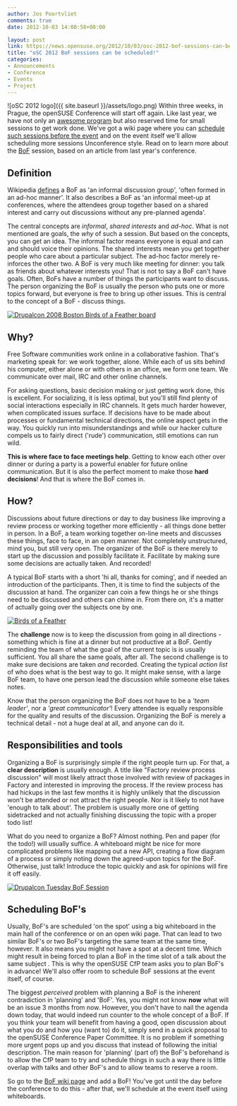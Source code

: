 ```yaml
---
author: Jos Poortvliet
comments: true
date: 2012-10-03 14:00:58+00:00

layout: post
link: https://news.opensuse.org/2012/10/03/osc-2012-bof-sessions-can-be-scheduled/
title: "oSC 2012 BoF sessions can be scheduled!"
categories:
- Announcements
- Conference
- Events
- Project
---
```

![oSC 2012 logo]({{ site.baseurl }}/assets/logo.png)
Within three weeks, in Prague, the openSUSE Conference will start off again. Like last year, we have not only an [awesome program](http://bootstrapping-awesome.org/schedule/) but also reserved time for small sessions to get work done. We've got a wiki page where you can [schedule such sessions before the event](http://en.opensuse.org/openSUSE:Conference_BoF_sessions) and on the event itself we'll allow scheduling more sessions Unconference style. Read on to learn more about the [BoF](http://en.wikipedia.org/wiki/Birds_of_a_Feather_(computing)) session, based on an article from last year's conference.<!-- more -->


## Definition


Wikipedia [defines](http://en.wikipedia.org/wiki/Birds_of_a_Feather_(computing)) a BoF as 'an informal discussion group', 'often formed in an ad-hoc manner'. It also describes a BoF as 'an informal meet-up at conferences, where the attendees group together based on a shared interest and carry out discussions without any pre-planned agenda'.

The central concepts are _informal_, _shared interests_ and _ad-hoc_. What is not mentioned are goals, the _why_ of such a session. But based on the concepts, you can get an idea. The informal factor means everyone is equal and can and should voice their opinions. The shared interests mean you get together people who care about a particular subject. The ad-hoc factor merely re-inforces the other two. A BoF is very much like meeting for dinner: you talk as friends about whatever interests you! That is not to say a BoF can't have goals. Often, BoFs have a number of things the participants want to discuss. The person organizing the BoF is usually the person who puts one or more topics forward, but everyone is free to bring up other issues. This is central to the concept of a BoF - discuss things.


[![Drupalcon 2008 Boston Birds of a Feather board](http://farm3.static.flickr.com/2363/2311306708_5a29c44a0b_m.jpg)](http://www.flickr.com/photos/fourkitchens/2311306708/)




## Why?


Free Software communities work online in a collaborative fashion. That's marketing speak for: we work together, alone. While each of us sits behind his computer, either alone or with others in an office, we form one team. We communicate over mail, IRC and other online channels.

For asking questions, basic decision making or just getting work done, this is excellent. For socializing, it is less optimal, but you'll still find plenty of social interactions especially in IRC channels. It gets much harder however, when complicated issues surface. If decisions have to be made about processes or fundamental technical directions, the online aspect gets in the way. You quickly run into misunderstandings and while our hacker culture compels us to fairly direct ('rude') communication, still emotions can run wild.

**This is where face to face meetings help**. Getting to know each other over dinner or during a party is a powerful enabler for future online communication. But it is also the perfect moment to make those **hard decisions**! And that is where the BoF comes in.


## How?


Discussions about future directions or day to day business like improving a review process or working together more efficiently - all things done better in person. In a BoF, a team working together on-line meets and discusses these things, face to face, in an open manner. Not completely unstructured, mind you, but still very open. The organizer of the BoF is there merely to start up the discussion and possibly facilitate it. Facilitate by making sure some decisions are actually taken. And recorded!

A typical BoF starts with a short 'hi all, thanks for coming', and if needed an introduction of the participants. Then, it is time to find the subjects of the discussion at hand. The organizer can coin a few things he or she things need to be discussed and others can chime in. From there on, it's a matter of actually going over the subjects one by one.


[![Birds of a Feather](http://farm1.static.flickr.com/49/171249238_1421d15dca_m.jpg)](http://www.flickr.com/photos/shrued/171249238/)



The **challenge** now is to keep the discussion from going in all directions - something which is fine at a dinner but not productive at a BoF. Gently reminding the team of what the goal of the current topic is is usually sufficient. You all share the same goals, after all. The second challenge is to make sure decisions are taken _and_ recorded. Creating the typical _action list_ of who does what is the best way to go. It might make sense, with a large BoF team, to have one person lead the discussion while someone else takes notes.

Know that the person organizing the BoF does not have to be a _'team leader'_, nor a _'great communicator'_!  Every attendee is equally responsible for the quality and results of the discussion. Organizing the BoF is merely a technical detail - not a huge deal at all, and anyone can do it.


## Responsibilities and tools


Organizing a BoF is surprisingly simple if the right people turn up. For that, a **clear description** is usually enough. A title like "Factory review process discussion" will most likely attract those involved with review of packages in Factory and interested in improving the process. If the review process has had hickups in the last few months it is highly unlikely that the discussion won't be attended or not attract the right people. Nor is it likely to not have 'enough to talk about'. The problem is usually more one of getting sidetracked and not actually finishing discussing the topic with a proper todo list!

What do you need to organize a BoF? Almost nothing. Pen and paper (for the todo!) will usually suffice. A whiteboard might be nice for more complicated problems like mapping out a new API, creating a flow diagram of a process or simply noting down the agreed-upon topics for the BoF. Otherwise, just talk! Introduce the topic quickly and ask for opinions will fire it off easily.


[![Drupalcon Tuesday BoF Session](http://farm3.static.flickr.com/2797/4537737867_3ebfc19183_m.jpg)](http://www.flickr.com/photos/tfdavis/4537737867/)




## Scheduling BoF's


Usually, BoF's are scheduled 'on the spot' using a big whiteboard in the main hall of the conference or on an open wiki page. That can lead to two similar BoF's or two BoF's targeting the same team at the same time, however. It also means you might not have a spot at a decent time. Which might result in being forced to plan a BoF in the time slot of a talk about the same subject . This is why the openSUSE CfP team asks you to plan BoF's in advance! We'll also offer room to schedule BoF sessions at the event itself, of course.

The biggest _perceived_ problem with planning a BoF is the inherent contradiction in 'planning' and 'BoF'. Yes, you might not know **now** what will be an issue 3 months from now. However, you don't have to nail the agenda down today, that would indeed run counter to the whole concept of a BoF. If you think your team will benefit from having a good, open discussion about what you do and how you (want to) do it, simply send in a quick proposal to the openSUSE Conference Paper Committee. It is no problem if something more urgent pops up and you discuss that instead of following the initial description. The main reason for 'planning' (part of) the BoF's beforehand is to allow the CfP team to try and schedule things in such a way there is little overlap with talks and other BoF's and to allow teams to reserve a room.

So go to the [BoF wiki page](http://en.opensuse.org/openSUSE:Conference_BoF_sessions) and add a BoF! You've got until the day before the conference to do this - after that, we'll schedule at the event itself using whiteboards.		
